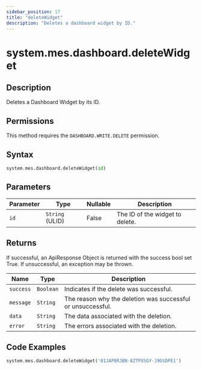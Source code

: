 ```yaml
---
sidebar_position: 17
title: "deleteWidget"
description: "Deletes a dashboard widget by ID."
---
```


# system.mes.dashboard.deleteWidget

## Description

Deletes a Dashboard Widget by its ID.


## Permissions

This method requires the `DASHBOARD.WRITE.DELETE` permission.

## Syntax

```python
system.mes.dashboard.deleteWidget(id)
```

## Parameters

| Parameter | Type            | Nullable | Description                     |
|-----------|-----------------|----------|---------------------------------|
| `id`      | `String` (ULID) | False    | The ID of the widget to delete. |

## Returns

If successful, an ApiResponse Object is returned with the success bool set True. If unsuccessful, an exception may be
thrown.

| Name      | Type      | Description                                                 |
|-----------|-----------|-------------------------------------------------------------|
| `success` | `Boolean` | Indicates if the delete was successful.                     |
| `message` | `String`  | The reason why the deletion was successful or unsuccessful. |
| `data`    | `String`  | The data associated with the deletion.                      |
| `error`   | `String`  | The errors associated with the deletion.                    |

## Code Examples

```python
system.mes.dashboard.deleteWidget('01JAP8RJBN-8ZTPXSGY-J9GSDPE1')
```
